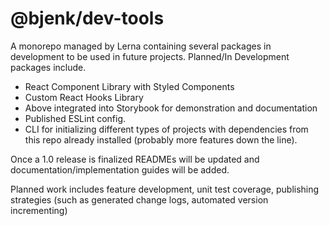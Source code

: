 # @bjenk/dev-tools

A monorepo managed by Lerna containing several packages in development to be used in future projects.  Planned/In Development packages include.

- React Component Library with Styled Components
- Custom React Hooks Library
- Above integrated into Storybook for demonstration and documentation
- Published ESLint config.
- CLI for initializing different types of projects with dependencies from this repo already installed (probably more features down the line).

Once a 1.0 release is finalized READMEs will be updated and documentation/implementation guides will be added.

Planned work includes feature development, unit test coverage, publishing strategies (such as generated change logs, automated version incrementing)
